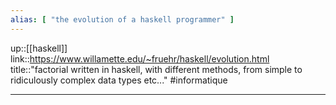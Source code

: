```yaml
---
alias: [ "the evolution of a haskell programmer" ]
---
```

up::[[haskell]]
link::https://www.willamette.edu/~fruehr/haskell/evolution.html
title::"factorial written in haskell, with different methods, from simple to ridiculously complex data types etc..."
#informatique 

----
